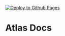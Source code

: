 [![Deploy to Github Pages](https://github.com/geniusyield/atlas-docs/actions/workflows/main.yml/badge.svg)](https://github.com/geniusyield/atlas-docs/actions/workflows/main.yml)

# Atlas Docs
